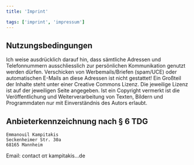 ```yaml
---
title: 'Imprint'

tags: ['imprint', 'impressum']
---
```

## Nutzungsbedingungen


Ich weise ausdrücklich darauf hin, dass sämtliche Adressen und Telefonnummern
ausschliesslich zur persönlichen Kommunikation genutzt werden dürfen. Verschicken
von Werbemails/Briefen (spam/UCE) oder automatischen E-Mails an diese Adressen
ist nicht gestattet! Ein Großteil der Inhalte steht unter einer Creative
Commons Lizenz. Die jeweilige Lizenz ist auf der jeweiligen Seite angegeben.
Ist ein Copyright vermerkt ist die Veröffentlichung und Weiterverarbeitung
von Texten, Bildern und Programmdaten nur mit Einverständnis des Autors erlaubt.

## Anbieterkennzeichnung nach § 6 TDG

``` none
Emmanouil Kampitakis
Seckenheimer Str. 30a
68165 Mannheim
```
Email: contact ατ kampitakis…de


